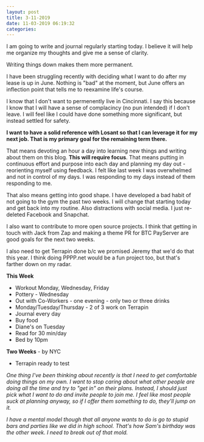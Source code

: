 ```yaml
---
layout: post
title: 3-11-2019
date: 11-03-2019 06:19:32
categories:
---
```

I am going to write and journal regularly starting today. I believe it will help me organize my thoughts and give me a sense of clarity.

Writing things down makes them more permanent.

I have been struggling recently with deciding what I want to do after my lease is up in June. Nothing is "bad" at the moment, but June offers an inflection point that tells me to reexamine life's course.

I know that I don't want to permenently live in Cincinnati. I say this because I know that I will have a sense of complacincy (no pun intended) if I don't leave. I will feel like I could have done something more significant, but instead settled for safety.

**I want to have a solid reference with Losant so that I can leverage it for my next job. That is my primary goal for the remaining term there.**

That means devoting an hour a day into learning new things and writing about them on this blog. **This will require focus**. That means putting in continuous effort and purpose into each day and planning my day out - reorienting myself using feedback. I felt like last week I was overwhelmed and not in control of my days. I was responding to my days instead of them responding to me.

That also means getting into good shape. I have developed a bad habit of not going to the gym the past two weeks. I will change that starting today and get back into my routine. Also distractions with social media. I just re-deleted Facebook and Snapchat.

I also want to contribute to more open source projects. I think that getting in touch with Jack from Zap and making a theme PR for BTC PayServer are good goals for the next two weeks.

I also need to get Terrapin done b/c we promised Jeremy that we'd do that this year. I think doing PPPP.net would be a fun project too, but that's farther down on my radar.

**This Week**
- Workout Monday, Wednesday, Friday
- Pottery - Wednesday
- Out with Co-Workers - one evening - only two or three drinks
- Monday/Tuesday/Thursday - 2 of 3 work on Terrapin
- Journal every day
- Buy food
- Diane's on Tuesday
- Read for 30 min/day
- Bed by 10pm

**Two Weeks** - by NYC
- Terrapin ready to test

_One thing I've been thinking about recently is that I need to get comfortable doing things on my own. I want to stop caring about what other people are doing all the time and try to "get in" on their plans. Instead, I should just pick what I want to do and invite people to join me. I feel like most people suck at planning anyway, so if I offer them something to do, they'll jump on it._

_I have a mental model though that all anyone wants to do is go to stupid bars and parties like we did in high school. That's how Sam's birthday was the other week. I need to break out of that mold._